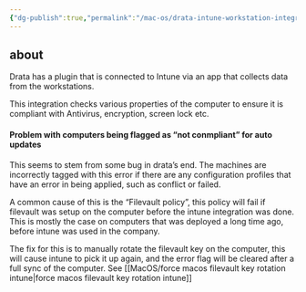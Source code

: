 ```yaml
---
{"dg-publish":true,"permalink":"/mac-os/drata-intune-workstation-integration/","tags":["public","macos","intune","drata"],"noteIcon":"1","created":"2024-04-10T12:19:11.159+02:00","updated":"2024-04-10T12:20:07.871+02:00"}
---
```


## about

Drata has a plugin that is connected to Intune via an app that collects data from the workstations.

This integration checks various properties of the computer to ensure it is compliant with Antivirus, encryption, screen lock etc.

#### Problem with computers being flagged as “not conmpliant” for auto updates

This seems to stem from some bug in drata’s end. The machines are incorrectly tagged with this error if there are any configuration profiles that have an error in being applied, such as conflict or failed.

A common cause of this is the “Filevault policy”, this policy will fail if filevault was setup on the computer before the intune integration was done. This is mostly the case on computers that was deployed a long time ago, before intune was used in the company.

The fix for this is to manually rotate the filevault key on the computer, this will cause intune to pick it up again, and the error flag will be cleared after a full sync of the computer.
See [[MacOS/force macos filevault key rotation intune\|force macos filevault key rotation intune]]